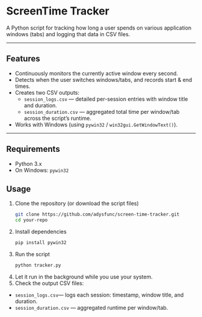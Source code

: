 # ScreenTime Tracker

A Python script for tracking how long a user spends on various application windows (tabs) and logging that data in CSV files.

---

## Features

- Continuously monitors the currently active window every second.
- Detects when the user switches windows/tabs, and records start & end times.
- Creates two CSV outputs:
  - `session_logs.csv` — detailed per-session entries with window title and duration.
  - `session_duration.csv` — aggregated total time per window/tab across the script’s runtime.
- Works with Windows (using `pywin32` / `win32gui.GetWindowText()`).

---

## Requirements

- Python 3.x  
- On Windows: `pywin32`  

## Usage

1. Clone the repository (or download the script files)  
   ```bash
   git clone https://github.com/adysfunc/screen-time-tracker.git
   cd your-repo
2. Install dependencies
   ```bash
   pip install pywin32
3. Run the script
   ```bash
   python tracker.py
4. Let it run in the background while you use your system.
5. Check the output CSV files:
- `session_logs.csv`— logs each session: timestamp, window title, and duration.
- `session_duration.csv` — aggregated runtime per window/tab. 